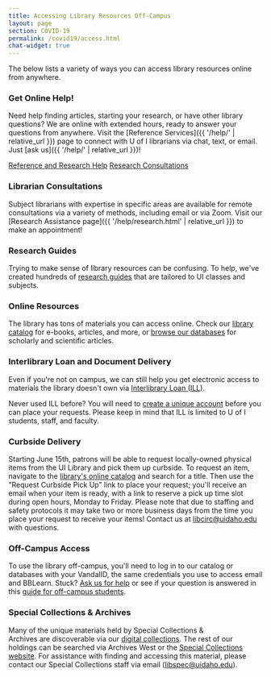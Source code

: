 ```yaml
---
title: Accessing Library Resources Off-Campus
layout: page
section: COVID-19
permalink: /covid19/access.html
chat-widget: true
---
```


The below lists a variety of ways you can access library resources online from anywhere. 

### Get Online Help! 

Need help finding articles, starting your research, or have other library questions? 
We are online with extended hours, ready to answer your questions from anywhere.
Visit the [Reference Services]({{ '/help/' | relative_url }}) page to connect with U of I librarians via chat, text, or email. 
Just [ask us]({{ '/help/' | relative_url }})!

<div class="text-center mb-2">
<a href="{{ '/help/' | relative_url }}" class="btn btn-outline-pride-gold m-2">Reference and Research Help</a>
<a href="{{ '/help/research.html' | relative_url }}" class="btn btn-outline-pride-gold m-2">Research Consultations</a>
</div>

### Librarian Consultations 

Subject librarians with expertise in specific areas are available for remote consultations via a variety of methods, including email or via Zoom. 
Visit our [Research Assistance page]({{ '/help/research.html' | relative_url }}) to make an appointment! 

### Research Guides 

Trying to make sense of library resources can be confusing. To help, we've created hundreds of [research guides](https://libguides.uidaho.edu/?b=s) that are tailored to UI classes and subjects.  

### Online Resources 

The library has tons of materials you can access online. Check our [library catalog](https://alliance-primo.hosted.exlibrisgroup.com/primo-explore/search?vid=UID&sortby=rank&mode=advanced) for e-books, articles, and more, or [browse our databases](https://libguides.uidaho.edu/az.php?) for scholarly and scientific articles.  

### Interlibrary Loan and Document Delivery 

Even if you're not on campus, we can still help you get electronic access to materials the library doesn't own via [Interlibrary Loan (ILL)](https://www.lib.uidaho.edu/services/ill/). 

Never used ILL before? 
You will need to [create a unique account](https://uidaho.idm.oclc.org/login?url=https://uidaho.illiad.oclc.org/illiad/illiad.dll) before you can place your requests. 
Please keep in mind that ILL is limited to U of I students, staff, and faculty.  

### Curbside Delivery

Starting June 15th, patrons will be able to request locally-owned physical items from the UI Library and pick them up curbside. 
To request an item, navigate to the [library's online catalog](https://alliance-primo.hosted.exlibrisgroup.com/primo-explore/search?vid=UID&mode=advanced) and search for a title. 
Then use the "Request Curbside Pick Up" link to place your request; you'll receive an email when your item is ready, with a link to reserve a pick up time slot during open hours, Monday to Friday. 
Please note that due to staffing and safety protocols it may take two or more business days from the time you place your request to receive your items! Contact us at libcirc@uidaho.edu with questions.

### Off-Campus Access 

To use the library off-campus, you'll need to log in to our catalog or databases with your VandalID, the same credentials you use to access email and BBLearn. Stuck? [Ask us for help](https://www.lib.uidaho.edu/help/chat.html) or see if your question is answered in this [guide for off-campus students](https://libguides.uidaho.edu/c.php?g=363086&p=2453098).     

### Special Collections & Archives  

Many of the unique materials held by Special Collections & Archives are discoverable via our [digital collections](https://www.lib.uidaho.edu/digital/). The rest of our holdings can be searched via Archives West or the [Special Collections website](https://www.lib.uidaho.edu/special-collections/). For assistance with finding and accessing this material, please contact our Special Collections staff via email (<libspec@uidaho.edu>).
